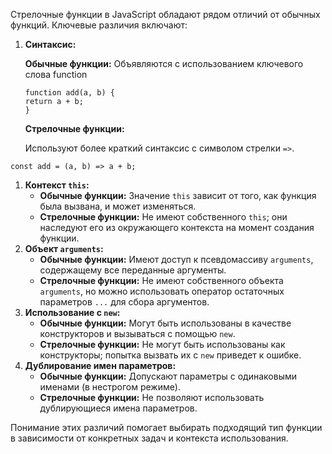 Стрелочные функции в JavaScript обладают рядом отличий от обычных функций. Ключевые различия включают:

1. **Синтаксис:**

   **Обычные функции:** Объявляются с использованием ключевого слова function

   ```
   function add(a, b) {
   return a + b;
   }
   ```

   **Стрелочные функции:**

   Используют более краткий синтаксис с символом стрелки `=>`.

```
const add = (a, b) => a + b;

```

1. **Контекст `this`:**
   * **Обычные функции:** Значение `this` зависит от того, как функция была вызвана, и может изменяться.
   * **Стрелочные функции:** Не имеют собственного `this`; они наследуют его из окружающего контекста на момент создания функции.
2. **Объект `arguments`:**
   * **Обычные функции:** Имеют доступ к псевдомассиву `arguments`, содержащему все переданные аргументы.
   * **Стрелочные функции:** Не имеют собственного объекта `arguments`, но можно использовать оператор остаточных параметров `...` для сбора аргументов.
3. **Использование с `new`:**
   * **Обычные функции:** Могут быть использованы в качестве конструкторов и вызываться с помощью `new`.
   * **Стрелочные функции:** Не могут быть использованы как конструкторы; попытка вызвать их с `new` приведет к ошибке.
4. **Дублирование имен параметров:**
   * **Обычные функции:** Допускают параметры с одинаковыми именами (в нестрогом режиме).
   * **Стрелочные функции:** Не позволяют использовать дублирующиеся имена параметров.

Понимание этих различий помогает выбирать подходящий тип функции в зависимости от конкретных задач и контекста использования.
